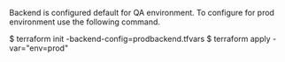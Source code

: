 Backend is configured default for QA environment. To configure for prod environment use the following command.


$ terraform init -backend-config=prodbackend.tfvars
$ terraform apply -var="env=prod"    